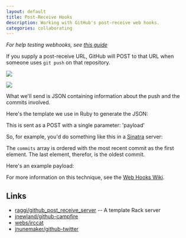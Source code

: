 ```yaml
---
layout: default
title: Post-Receive Hooks
description: Working with GitHub's post-receive web hooks.
categories: collaborating
---
```


_For help testing webhooks, see [this guide](/testing-webhooks)_

If you supply a post-receive URL, GitHub will POST to that URL when someone uses `git push` on that repository.

![](http://img.skitch.com/20100620-r8st7468q7q5waf3y85hmpwtqs.png)

![](http://img.skitch.com/20100620-br6dw5iiyk2643fahkqbi54h36.png)

What we'll send is JSON containing information about the push and the commits involved.

Here's the template we use in Ruby to generate the JSON:

<script src="http://gist.github.com/212213.js"> </script>

This is sent as a POST with a single parameter: 'payload'

So, for example, you'd do something like this in a [Sinatra](http://sinatra.rubyforge.org/) server:

<script src="http://gist.github.com/212212.js"> </script>

The `commits` array is ordered with the most recent commit as the first element.  The last element, therefor, is the oldest commit.

Here's an example payload:

<script src="http://gist.github.com/212211.js"> </script>

For more information on this technique, see the [Web Hooks Wiki](http://webhooks.pbwiki.com/).

Links
-----

* [raggi/github_post_receive_server](http://github.com/raggi/github_post_receive_server/) -- A template Rack server
* [jnewland/github-campfire](http://github.com/jnewland/github-campfire/)
* [webs/irccat](http://github.com/webs/irccat)
* [jnunemaker/github-twitter](http://github.com/jnunemaker/github-twitter/)
